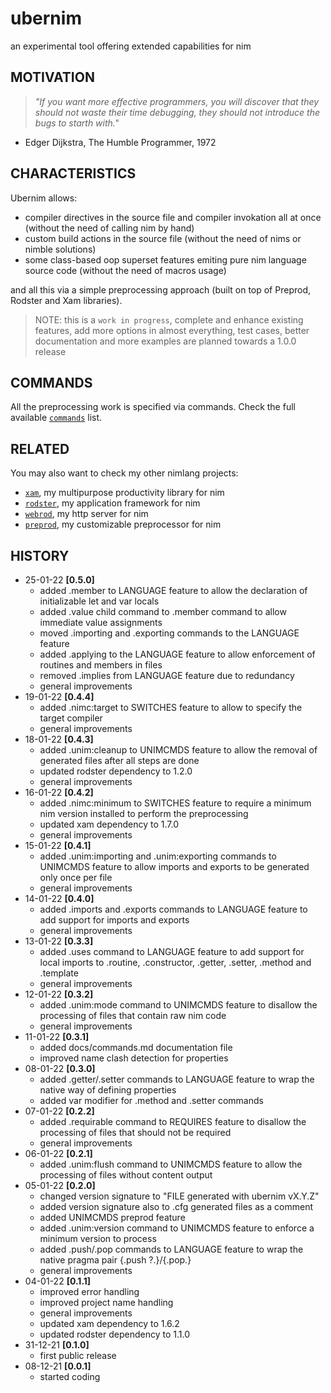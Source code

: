 # ubernim
an experimental tool offering extended capabilities for nim

## MOTIVATION
> *"If you want more effective programmers, you will discover that they should not waste their time debugging, they should not introduce the bugs to starth with."*
- Edger Dijkstra, The Humble Programmer, 1972

## CHARACTERISTICS

Ubernim allows:

* compiler directives in the source file and compiler invokation all at once (without the need of calling nim by hand)
* custom build actions in the source file (without the need of nims or nimble solutions)
* some class-based oop superset features emiting pure nim language source code (without the need of macros usage)

and all this via a simple preprocessing approach (built on top of Preprod, Rodster and Xam libraries).

> NOTE: this is a `work in progress`, complete and enhance existing features, add more options in almost everything, test cases, better documentation and more examples are planned towards a 1.0.0 release

## COMMANDS

All the preprocessing work is specified via commands.
Check the full available [`commands`](docs/commands.md) list.

## RELATED

You may also want to check my other nimlang projects:

* [`xam`](https://github.com/j-a-s-d/xam), my multipurpose productivity library for nim
* [`rodster`](https://github.com/j-a-s-d/rodster), my application framework for nim
* [`webrod`](https://github.com/j-a-s-d/webrod), my http server for nim
* [`preprod`](https://github.com/j-a-s-d/preprod), my customizable preprocessor for nim

## HISTORY

* 25-01-22 **[0.5.0]**
	- added .member to LANGUAGE feature to allow the declaration of initializable let and var locals
	- added .value child command to .member command to allow immediate value assignments
	- moved .importing and .exporting commands to the LANGUAGE feature
	- added .applying to the LANGUAGE feature to allow enforcement of routines and members in files
	- removed .implies from LANGUAGE feature due to redundancy
	- general improvements
* 19-01-22 **[0.4.4]**
	- added .nimc:target to SWITCHES feature to allow to specify the target compiler
	- general improvements
* 18-01-22 **[0.4.3]**
	- added .unim:cleanup to UNIMCMDS feature to allow the removal of generated files after all steps are done
	- updated rodster dependency to 1.2.0
	- general improvements
* 16-01-22 **[0.4.2]**
	- added .nimc:minimum to SWITCHES feature to require a minimum nim version installed to perform the preprocessing
	- updated xam dependency to 1.7.0
	- general improvements
* 15-01-22 **[0.4.1]**
	- added .unim:importing and .unim:exporting commands to UNIMCMDS feature to allow imports and exports to be generated only once per file
	- general improvements
* 14-01-22 **[0.4.0]**
	- added .imports and .exports commands to LANGUAGE feature to add support for imports and exports
	- general improvements
* 13-01-22 **[0.3.3]**
	- added .uses command to LANGUAGE feature to add support for local imports to .routine, .constructor, .getter, .setter, .method and .template
	- general improvements
* 12-01-22 **[0.3.2]**
	- added .unim:mode command to UNIMCMDS feature to disallow the processing of files that contain raw nim code
	- general improvements
* 11-01-22 **[0.3.1]**
	- added docs/commands.md documentation file
	- improved name clash detection for properties
* 08-01-22 **[0.3.0]**
	- added .getter/.setter commands to LANGUAGE feature to wrap the native way of defining properties
	- added var modifier for .method and .setter commands
* 07-01-22 **[0.2.2]**
	- added .requirable command to REQUIRES feature to disallow the processing of files that should not be required
	- general improvements
* 06-01-22 **[0.2.1]**
	- added .unim:flush command to UNIMCMDS feature to allow the processing of files without content output
* 05-01-22 **[0.2.0]**
	- changed version signature to "FILE generated with ubernim vX.Y.Z"
	- added version signature also to .cfg generated files as a comment
	- added UNIMCMDS preprod feature
	- added .unim:version command to UNIMCMDS feature to enforce a minimum version to process
	- added .push/.pop commands to LANGUAGE feature to wrap the native pragma pair {.push ?.}/{.pop.}
	- general improvements
* 04-01-22 **[0.1.1]**
	- improved error handling
	- improved project name handling
	- general improvements
	- updated xam dependency to 1.6.2
	- updated rodster dependency to 1.1.0
* 31-12-21 **[0.1.0]**
	- first public release
* 08-12-21 **[0.0.1]**
	- started coding
